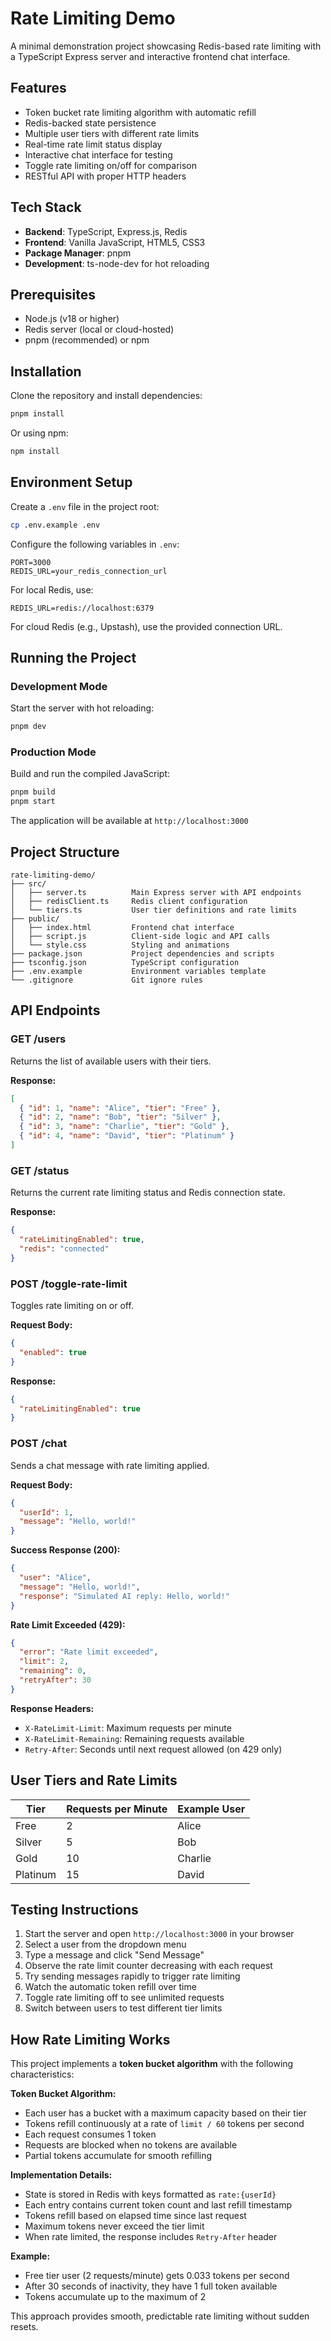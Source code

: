 # Rate Limiting Demo

A minimal demonstration project showcasing Redis-based rate limiting with a TypeScript Express server and interactive frontend chat interface.

## Features

- Token bucket rate limiting algorithm with automatic refill
- Redis-backed state persistence
- Multiple user tiers with different rate limits
- Real-time rate limit status display
- Interactive chat interface for testing
- Toggle rate limiting on/off for comparison
- RESTful API with proper HTTP headers

## Tech Stack

- **Backend**: TypeScript, Express.js, Redis
- **Frontend**: Vanilla JavaScript, HTML5, CSS3
- **Package Manager**: pnpm
- **Development**: ts-node-dev for hot reloading

## Prerequisites

- Node.js (v18 or higher)
- Redis server (local or cloud-hosted)
- pnpm (recommended) or npm

## Installation

Clone the repository and install dependencies:

```bash
pnpm install
```

Or using npm:

```bash
npm install
```

## Environment Setup

Create a `.env` file in the project root:

```bash
cp .env.example .env
```

Configure the following variables in `.env`:

```
PORT=3000
REDIS_URL=your_redis_connection_url
```

For local Redis, use:
```
REDIS_URL=redis://localhost:6379
```

For cloud Redis (e.g., Upstash), use the provided connection URL.

## Running the Project

### Development Mode

Start the server with hot reloading:

```bash
pnpm dev
```

### Production Mode

Build and run the compiled JavaScript:

```bash
pnpm build
pnpm start
```

The application will be available at `http://localhost:3000`

## Project Structure

```
rate-limiting-demo/
├── src/
│   ├── server.ts          Main Express server with API endpoints
│   ├── redisClient.ts     Redis client configuration
│   └── tiers.ts           User tier definitions and rate limits
├── public/
│   ├── index.html         Frontend chat interface
│   ├── script.js          Client-side logic and API calls
│   └── style.css          Styling and animations
├── package.json           Project dependencies and scripts
├── tsconfig.json          TypeScript configuration
├── .env.example           Environment variables template
└── .gitignore             Git ignore rules
```

## API Endpoints

### GET /users

Returns the list of available users with their tiers.

**Response:**
```json
[
  { "id": 1, "name": "Alice", "tier": "Free" },
  { "id": 2, "name": "Bob", "tier": "Silver" },
  { "id": 3, "name": "Charlie", "tier": "Gold" },
  { "id": 4, "name": "David", "tier": "Platinum" }
]
```

### GET /status

Returns the current rate limiting status and Redis connection state.

**Response:**
```json
{
  "rateLimitingEnabled": true,
  "redis": "connected"
}
```

### POST /toggle-rate-limit

Toggles rate limiting on or off.

**Request Body:**
```json
{
  "enabled": true
}
```

**Response:**
```json
{
  "rateLimitingEnabled": true
}
```

### POST /chat

Sends a chat message with rate limiting applied.

**Request Body:**
```json
{
  "userId": 1,
  "message": "Hello, world!"
}
```

**Success Response (200):**
```json
{
  "user": "Alice",
  "message": "Hello, world!",
  "response": "Simulated AI reply: Hello, world!"
}
```

**Rate Limit Exceeded (429):**
```json
{
  "error": "Rate limit exceeded",
  "limit": 2,
  "remaining": 0,
  "retryAfter": 30
}
```

**Response Headers:**
- `X-RateLimit-Limit`: Maximum requests per minute
- `X-RateLimit-Remaining`: Remaining requests available
- `Retry-After`: Seconds until next request allowed (on 429 only)

## User Tiers and Rate Limits

| Tier     | Requests per Minute | Example User |
|----------|---------------------|--------------|
| Free     | 2                   | Alice        |
| Silver   | 5                   | Bob          |
| Gold     | 10                  | Charlie      |
| Platinum | 15                  | David        |

## Testing Instructions

1. Start the server and open `http://localhost:3000` in your browser
2. Select a user from the dropdown menu
3. Type a message and click "Send Message"
4. Observe the rate limit counter decreasing with each request
5. Try sending messages rapidly to trigger rate limiting
6. Watch the automatic token refill over time
7. Toggle rate limiting off to see unlimited requests
8. Switch between users to test different tier limits

## How Rate Limiting Works

This project implements a **token bucket algorithm** with the following characteristics:

**Token Bucket Algorithm:**
- Each user has a bucket with a maximum capacity based on their tier
- Tokens refill continuously at a rate of `limit / 60` tokens per second
- Each request consumes 1 token
- Requests are blocked when no tokens are available
- Partial tokens accumulate for smooth refilling

**Implementation Details:**
- State is stored in Redis with keys formatted as `rate:{userId}`
- Each entry contains current token count and last refill timestamp
- Tokens refill based on elapsed time since last request
- Maximum tokens never exceed the tier limit
- When rate limited, the response includes `Retry-After` header

**Example:**
- Free tier user (2 requests/minute) gets 0.033 tokens per second
- After 30 seconds of inactivity, they have 1 full token available
- Tokens accumulate up to the maximum of 2

This approach provides smooth, predictable rate limiting without sudden resets.